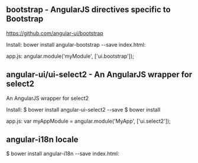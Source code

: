 
## bootstrap - AngularJS directives specific to Bootstrap
https://github.com/angular-ui/bootstrap

Install: bower install angular-bootstrap --save
index.html:
<script src="bower_components/angular-bootstrap/ui-bootstrap-tpls.js"></script>

app.js:
angular.module('myModule', ['ui.bootstrap']);

## angular-ui/ui-select2 - An AngularJS wrapper for select2
An AngularJS wrapper for select2

Install:
 $ bower install angular-ui-select2 --save
 $ bower install

app.js:
 var myAppModule = angular.module('MyApp', ['ui.select2']);

## angular-i18n locale

 $ bower install angular-i18n --save
index.html:
  <script src="bower_components/angular-i18n/angular-locale_ko.js"></script>